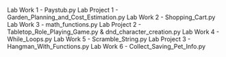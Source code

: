 Lab Work 1 - Paystub.py
Lab Project 1 - Garden_Planning_and_Cost_Estimation.py
Lab Work 2 - Shopping_Cart.py
Lab Work 3 - math_functions.py
Lab Project 2 - Tabletop_Role_Playing_Game.py & dnd_character_creation.py
Lab Work 4 - While_Loops.py
Lab Work 5 - Scramble_String.py
Lab Project 3 - Hangman_With_Functions.py
Lab Work 6 - Collect_Saving_Pet_Info.py

